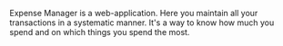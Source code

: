 Expense Manager is a web-application. Here you maintain all your transactions in a systematic manner. 
It's a way to know how much you spend and on which things you spend the most.

